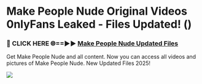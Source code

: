 # Make People Nude Original Videos 0nlyFans Leaked - Files Updated! ()

<h3>🔴 CLICK HERE 🌐==►► <a href="https://tinyurl.com/2p9ay9w9" rel="nofollow">Make People Nude Updated Files</a></h3>

Get Make People Nude and all content. Now you can access all videos and pictures of Make People Nude. New Updated Files 2025!

[![](https://i.imgur.com/KQgVmj3.gif)](https://tinyurl.com/2p9ay9w9)
